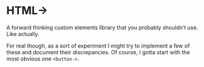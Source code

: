 # HTML→

A forward thinking custom elements library that you probably shouldn’t use. Like actually.

For real though, as a sort of experiment I might try to implement a few of these and document their discrepancies. Of course, I gotta start with the most obvious one `<button->`.
